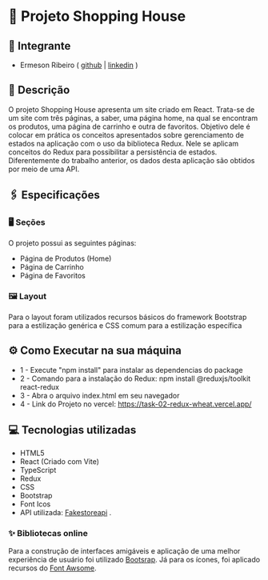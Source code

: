 # 🚀 Projeto Shopping House

## 👤 Integrante
- Ermeson Ribeiro
  ( [github](https://github.com/Ermeson23) | [linkedin](linkedin.com/in/ermeson-ribeiro-a29121212/) )
  
## 📄 Descrição

O projeto Shopping House apresenta um site criado em React. Trata-se de um site com três páginas, a saber, uma página home, na qual se encontram os produtos, uma página de carrinho e outra de favoritos. Objetivo dele é colocar em prática os conceitos apresentados sobre gerenciamento de estados na aplicação com o uso da biblioteca Redux. Nele se aplicam conceitos do Redux para possibilitar a persistência de estados. Diferentemente do trabalho anterior, os dados desta aplicação são obtidos por meio de uma API.

## 🖇️ Especificações

### 🖥️ Seções

O projeto possui as seguintes páginas:

- Página de Produtos (Home)
- Página de Carrinho
- Página de Favoritos
  
### 🖼️ Layout

Para o layout foram utilizados recursos básicos do framework Bootstrap para a estilização genérica e CSS comum para a estilização específica

## ⚙️ Como Executar na sua máquina

- 1 - Execute "npm install" para instalar as dependencias do package
- 2 - Comando para a instalação do Redux: npm install @reduxjs/toolkit react-redux
- 3 - Abra o arquivo index.html em seu navegador
- 4 - Link do Projeto no vercel: https://task-02-redux-wheat.vercel.app/

## 💻 Tecnologias utilizadas

- HTML5
- React (Criado com Vite)
- TypeScript
- Redux
- CSS
- Bootstrap
- Font Icos
- API utilizada: [Fakestoreapi](https://fakestoreapi.com/products) .

### ✨ Bibliotecas online

Para a construção de interfaces amigáveis e aplicação de uma melhor experiência de usuário foi utilizado [Bootsrap](https://getbootstrap.com/). Já para os ícones, foi aplicado recursos do [Font Awsome](https://fontawesome.com/icons).
